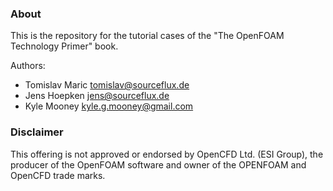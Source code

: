 ### About ###

This is the repository for the tutorial cases of the "The OpenFOAM Technology Primer" book.

Authors: 

* Tomislav Maric tomislav@sourceflux.de
* Jens Hoepken jens@sourceflux.de 
* Kyle Mooney kyle.g.mooney@gmail.com

### Disclaimer ###

This offering is not approved or endorsed by OpenCFD Ltd. (ESI Group), the producer of the OpenFOAM software and owner of the OPENFOAM and OpenCFD trade marks. 
